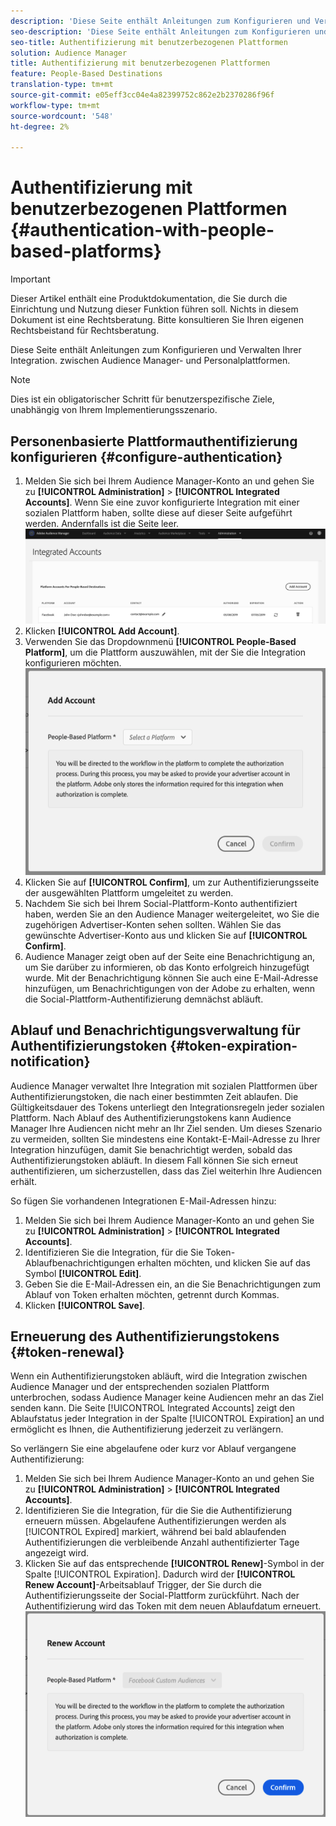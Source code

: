 ```yaml
---
description: 'Diese Seite enthält Anleitungen zum Konfigurieren und Verwalten der Integration zwischen Audience Manager- und benutzerbasierten Plattformen. '
seo-description: 'Diese Seite enthält Anleitungen zum Konfigurieren und Verwalten der Integration zwischen Audience Manager- und benutzerbasierten Plattformen. '
seo-title: Authentifizierung mit benutzerbezogenen Plattformen
solution: Audience Manager
title: Authentifizierung mit benutzerbezogenen Plattformen
feature: People-Based Destinations
translation-type: tm+mt
source-git-commit: e05eff3cc04e4a82399752c862e2b2370286f96f
workflow-type: tm+mt
source-wordcount: '548'
ht-degree: 2%

---
```



# Authentifizierung mit benutzerbezogenen Plattformen {#authentication-with-people-based-platforms}

>[!IMPORTANT]
>Dieser Artikel enthält eine Produktdokumentation, die Sie durch die Einrichtung und Nutzung dieser Funktion führen soll. Nichts in diesem Dokument ist eine Rechtsberatung. Bitte konsultieren Sie Ihren eigenen Rechtsbeistand für Rechtsberatung.

Diese Seite enthält Anleitungen zum Konfigurieren und Verwalten Ihrer Integration.
zwischen Audience Manager- und Personalplattformen.

>[!NOTE]
>Dies ist ein obligatorischer Schritt für benutzerspezifische Ziele, unabhängig von Ihrem Implementierungsszenario.

## Personenbasierte Plattformauthentifizierung konfigurieren {#configure-authentication}

1. Melden Sie sich bei Ihrem Audience Manager-Konto an und gehen Sie zu **[!UICONTROL Administration]** > **[!UICONTROL Integrated Accounts]**. Wenn Sie eine zuvor konfigurierte Integration mit einer sozialen Plattform haben, sollte diese auf dieser Seite aufgeführt werden. Andernfalls ist die Seite leer.
   ![people-based-integration](assets/pbd-config.png)
2. Klicken **[!UICONTROL Add Account]**.
3. Verwenden Sie das Dropdownmenü **[!UICONTROL People-Based Platform]**, um die Plattform auszuwählen, mit der Sie die Integration konfigurieren möchten.
   ![people-based-platform](assets/pbd-add.png)
4. Klicken Sie auf **[!UICONTROL Confirm]**, um zur Authentifizierungsseite der ausgewählten Plattform umgeleitet zu werden.
5. Nachdem Sie sich bei Ihrem Social-Plattform-Konto authentifiziert haben, werden Sie an den Audience Manager weitergeleitet, wo Sie die zugehörigen Advertiser-Konten sehen sollten. Wählen Sie das gewünschte Advertiser-Konto aus und klicken Sie auf **[!UICONTROL Confirm]**.
6. Audience Manager zeigt oben auf der Seite eine Benachrichtigung an, um Sie darüber zu informieren, ob das Konto erfolgreich hinzugefügt wurde. Mit der Benachrichtigung können Sie auch eine E-Mail-Adresse hinzufügen, um Benachrichtigungen von der Adobe zu erhalten, wenn die Social-Plattform-Authentifizierung demnächst abläuft.

## Ablauf und Benachrichtigungsverwaltung für Authentifizierungstoken {#token-expiration-notification}

Audience Manager verwaltet Ihre Integration mit sozialen Plattformen über Authentifizierungstoken, die nach einer bestimmten Zeit ablaufen. Die Gültigkeitsdauer des Tokens unterliegt den Integrationsregeln jeder sozialen Plattform. Nach Ablauf des Authentifizierungstokens kann Audience Manager Ihre Audiencen nicht mehr an Ihr Ziel senden. Um dieses Szenario zu vermeiden, sollten Sie mindestens eine Kontakt-E-Mail-Adresse zu Ihrer Integration hinzufügen, damit Sie benachrichtigt werden, sobald das Authentifizierungstoken abläuft. In diesem Fall können Sie sich erneut authentifizieren, um sicherzustellen, dass das Ziel weiterhin Ihre Audiencen erhält.

So fügen Sie vorhandenen Integrationen E-Mail-Adressen hinzu:

1. Melden Sie sich bei Ihrem Audience Manager-Konto an und gehen Sie zu **[!UICONTROL Administration]** > **[!UICONTROL Integrated Accounts]**.
1. Identifizieren Sie die Integration, für die Sie Token-Ablaufbenachrichtigungen erhalten möchten, und klicken Sie auf das Symbol **[!UICONTROL Edit]**.
1. Geben Sie die E-Mail-Adressen ein, an die Sie Benachrichtigungen zum Ablauf von Token erhalten möchten, getrennt durch Kommas.
1. Klicken **[!UICONTROL Save]**.

## Erneuerung des Authentifizierungstokens {#token-renewal}

Wenn ein Authentifizierungstoken abläuft, wird die Integration zwischen Audience Manager und der entsprechenden sozialen Plattform unterbrochen, sodass Audience Manager keine Audiencen mehr an das Ziel senden kann. Die Seite [!UICONTROL Integrated Accounts] zeigt den Ablaufstatus jeder Integration in der Spalte [!UICONTROL Expiration] an und ermöglicht es Ihnen, die Authentifizierung jederzeit zu verlängern.

So verlängern Sie eine abgelaufene oder kurz vor Ablauf vergangene Authentifizierung:
1. Melden Sie sich bei Ihrem Audience Manager-Konto an und gehen Sie zu **[!UICONTROL Administration]** > **[!UICONTROL Integrated Accounts]**.
1. Identifizieren Sie die Integration, für die Sie die Authentifizierung erneuern müssen. Abgelaufene Authentifizierungen werden als [!UICONTROL Expired] markiert, während bei bald ablaufenden Authentifizierungen die verbleibende Anzahl authentifizierter Tage angezeigt wird.
1. Klicken Sie auf das entsprechende **[!UICONTROL Renew]**-Symbol in der Spalte [!UICONTROL Expiration]. Dadurch wird der **[!UICONTROL Renew Account]**-Arbeitsablauf Trigger, der Sie durch die Authentifizierungsseite der Social-Plattform zurückführt. Nach der Authentifizierung wird das Token mit dem neuen Ablaufdatum erneuert.
   ![pbd-renew](assets/pbd-renew.png)
